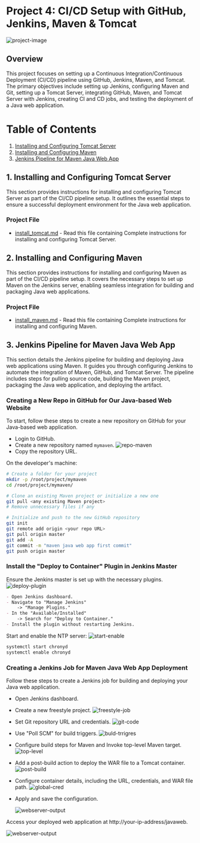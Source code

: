 # Project 4: CI/CD Setup with GitHub, Jenkins, Maven & Tomcat

  ![project-image](https://github.com/anilrajrimal1/mymaven/blob/master/screenshots/project%20image.png)

## Overview

This project focuses on setting up a Continuous Integration/Continuous Deployment (CI/CD) pipeline using GitHub, Jenkins, Maven, and Tomcat. The primary objectives include setting up Jenkins, configuring Maven and Git, setting up a Tomcat Server, integrating GitHub, Maven, and Tomcat Server with Jenkins, creating CI and CD jobs, and testing the deployment of a Java web application.

# Table of Contents

1. [Installing and Configuring Tomcat Server](#installing-and-configuring-tomcat-server)
2. [Installing and Configuring Maven](#installing-and-configuring-maven)
3. [Jenkins Pipeline for Maven Java Web App](#jenkins-pipeline-for-maven-java-web-app)

## 1. Installing and Configuring Tomcat Server

This section provides instructions for installing and configuring Tomcat Server as part of the CI/CD pipeline setup. It outlines the essential steps to ensure a successful deployment environment for the Java web application.

### Project File

- [install_tomcat.md](https://github.com/anilrajrimal1/mymaven/blob/master/install_tomcat.md) - Read this file containing Complete instructions for installing and configuring Tomcat Server.

## 2. Installing and Configuring Maven

This section provides instructions for installing and configuring Maven as part of the CI/CD pipeline setup. It covers the necessary steps to set up Maven on the Jenkins server, enabling seamless integration for building and packaging Java web applications.

### Project File
- [install_maven.md](https://github.com/anilrajrimal1/mymaven/blob/master/install_maven.md) - Read this file containing Complete instructions for installing and configuring Maven.

## 3. Jenkins Pipeline for Maven Java Web App

This section details the Jenkins pipeline for building and deploying Java web applications using Maven. It guides you through configuring Jenkins to automate the integration of Maven, GitHub, and Tomcat Server. The pipeline includes steps for pulling source code, building the Maven project, packaging the Java web application, and deploying the artifact.

### Creating a New Repo in GitHub for Our Java-based Web Website

To start, follow these steps to create a new repository on GitHub for your Java-based web application.

- Login to GitHub.
- Create a new repository named `mymaven`.
  ![repo-maven](https://github.com/anilrajrimal1/mymaven/blob/master/screenshots/github%20repo.png)
- Copy the repository URL.

On the developer's machine:

```bash
# Create a folder for your project
mkdir -p /root/project/mymaven
cd /root/project/mymaven/

# Clone an existing Maven project or initialize a new one
git pull <any existing Maven project>
# Remove unnecessary files if any

# Initialize and push to the new GitHub repository
git init
git remote add origin <your repo URL>
git pull origin master
git add -A
git commit -m "maven java web app first commit"
git push origin master
```
### Install the "Deploy to Container" Plugin in Jenkins Master
Ensure the Jenkins master is set up with the necessary plugins.
  ![deploy-plugin](https://github.com/anilrajrimal1/mymaven/blob/master/screenshots/Deploy%20to%20container%20plugin%20download.png)
```markdown
- Open Jenkins dashboard.
- Navigate to "Manage Jenkins" 
    -> "Manage Plugins."
- In the "Available/Installed"
    -> Search for "Deploy to Container."
- Install the plugin without restarting Jenkins.
```
Start and enable the NTP server:
  ![start-enable](https://github.com/anilrajrimal1/mymaven/blob/master/screenshots/chronyd%20setup.png)
```bash
systemctl start chronyd
systemctl enable chronyd
```
### Creating a Jenkins Job for Maven Java Web App Deployment
Follow these steps to create a Jenkins job for building and deploying your Java web application.

- Open Jenkins dashboard.

- Create a new freestyle project.
  ![freestyle-job](https://github.com/anilrajrimal1/mymaven/blob/master/screenshots/create%20jenkins%20job.png)

- Set Git repository URL and credentials.
  ![git-code](https://github.com/anilrajrimal1/mymaven/blob/master/screenshots/add%20repo%20to%20job.png)

- Use "Poll SCM" for build triggers.
  ![buld-trrigres](https://github.com/anilrajrimal1/mymaven/blob/master/screenshots/poll%20scm.png)

- Configure build steps for Maven and Invoke top-level Maven target.
  ![top-level](https://github.com/anilrajrimal1/mymaven/blob/master/screenshots/top%20level%20maven.png)

- Add a post-build action to deploy the WAR file to a Tomcat container.
  ![post-build](https://github.com/anilrajrimal1/mymaven/blob/master/screenshots/post%20build%20action.png)

- Configure container details, including the URL, credentials, and WAR file path.
  ![global-cred](https://github.com/anilrajrimal1/mymaven/blob/master/screenshots/jenkins%20credentials%20.png)

- Apply and save the configuration.

  ![webserver-output](https://github.com/anilrajrimal1/mymaven/blob/master/screenshots/tomcat%20final%20output.png)

Access your deployed web application at http://your-ip-address/javaweb.

  ![webserver-output](https://github.com/anilrajrimal1/mymaven/blob/master/screenshots/tomcat%20final%20output.png)



